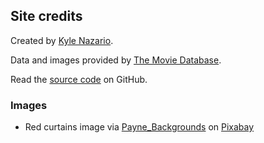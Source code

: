 ## Site credits

Created by [Kyle Nazario](https://www.kylenazario.com).

Data and images provided by [The Movie Database](https://www.themoviedb.org/).

Read the [source code](https://github.com/kyle-n/spooky-pictures) on GitHub.

### Images

- Red curtains image via [Payne_Backgrounds](https://pixabay.com/users/no-longer-here-19203/) on [Pixabay](https://pixabay.com/photos/curtain-material-red-curtain-7702986/)